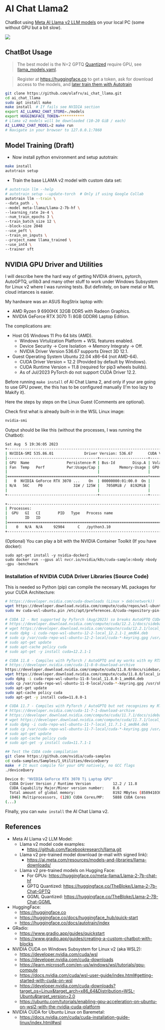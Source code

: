 # AI Chat Llama2

ChatBot using [Meta AI Llama v2 LLM models](https://ai.meta.com/llama/) 
on your local PC (some without GPU but a bit slow).

<a href="ai_chat_llama2.png"><img src="ai_chat_llama2.png"></a> 

## ChatBot Usage

> The best model is the N=2 GPTQ [Quantized](https://huggingface.co/docs/optimum/concept_guides/quantization) require GPU, see [llama_models.yaml](llama_models.yaml).

> Register at https://huggingface.co to get a token, ask for download access to the models, and [later train them with Autotrain](https://huggingface.co/docs/autotrain/index)

```bash
git clone https://github.com/olafrv/ai_chat_llama.git
cd ai_chat_llama
sudo apt install make
make install  # If fails see NVIDIA section
export AI_LLAMA2_CHAT_STORE=./models
export HUGGINGFACE_TOKEN=***********
# Llama v2 models will be downloaded (10-20 GiB / each)
AI_LLAMA2_CHAT_MODEL=2 make run   
# Navigate in your browser to 127.0.0.1:7860
```

## Model Training (Draft)

* Now install python environment and setup autotrain:
```bash
make install
autotrain setup
```

* Train the base LLAMA v2 model with custom data set:
```bash
# autotrain llm --help
# autotrain setup --update-torch  # Only if using Google Collab
autotrain llm --train \
--data_path . \
--model meta-llama/Llama-2-7b-hf \
--learning_rate 2e-4 \
--num_train_epochs 3 \
--train_batch_size 12 \ 
--block-size 2048
--use_peft \
--train_on_inputs \
--project_name llama_trained \
--use_int4 \
--trainer sft
```

## NVIDIA GPU Driver and Utilities

I will describe here the hard way of getting NVIDIA drivers,
pytorch, AutoGPTQ, urllib3 and many other stuff to work under
Windows Subsystem for Linux v2 where I was running tests.
But definitely, on bare metal or ML cloud intances is easier.

My hardware was an ASUS RogStrix laptop with:

* AMD Ryzen 9 6900HX 32GB DDR5 with Radeon Graphics.
* NVIDIA GeForce RTX 3070 Ti 8GB GDDR6 Laptop Edition. 

The complications are:

* Host OS Windows 11 Pro 64 bits (AMD).
  * Windows Virtulization Platform + WSL features enabled.
  * Device Security -> Core Isolation -> Memory Integraty -> Off.
  * NVIDIA Driver Version 536.67 supports Direct 3D 12.1.
* Guest Operating System Ubuntu 22.04 x86-64 (not AMD-64).
  * CUDA Driver Version = 12.2 (Provided by default by Windows).
  * CUDA Runtime Version = 11.8 (required for pip3 wheels builds).
  * As of Jul/2023 PyTorch do not support CUDA Driver 12.2.

Before running `make install` of AI Chat Llama 2, and only 
if your are going to use GPU power, the this has to be
configured manually (I'm too lazy to Makify it).

Here the steps by steps on the Linux Guest (Comments are optional).

Check first what is already built-in in the WSL Linux image:

```bash
nvidia-smi
```

Output should be like this (without the processes, I was running the Chatbot):
```bash
Sat Aug  5 19:36:05 2023       
+---------------------------------------------------------------------------------------+
| NVIDIA-SMI 535.86.01              Driver Version: 536.67       CUDA Version: 12.2     |
|-----------------------------------------+----------------------+----------------------+
| GPU  Name                 Persistence-M | Bus-Id        Disp.A | Volatile Uncorr. ECC |
| Fan  Temp   Perf          Pwr:Usage/Cap |         Memory-Usage | GPU-Util  Compute M. |
|                                         |                      |               MIG M. |
|=========================================+======================+======================|
|   0  NVIDIA GeForce RTX 3070 ...    On  | 00000000:01:00.0  On |                  N/A |
| N/A   56C    P0              31W / 125W |   7058MiB /  8192MiB |      5%      Default |
|                                         |                      |                  N/A |
+-----------------------------------------+----------------------+----------------------+
                                                                                         
+---------------------------------------------------------------------------------------+
| Processes:                                                                            |
|  GPU   GI   CI        PID   Type   Process name                            GPU Memory |
|        ID   ID                                                             Usage      |
|=======================================================================================|
|    0   N/A  N/A     92904      C   /python3.10                               N/A      |
+---------------------------------------------------------------------------------------+
```

(Optional) You can play a bit with the NVIDIA Container Toolkit (If you have docker):
```
sudo apt-get install -y nvidia-docker2
sudo docker run --gpus all nvcr.io/nvidia/k8s/cuda-sample:nbody nbody -gpu -benchmark
```

### Installation of NVIDIA CUDA Driver Libraries (Source Code)

This is needed so Python (pip) can compile the necesary ML packages for your CUDA Architecture:

```bash
# https://developer.nvidia.com/cuda-downloads (Linux > deb(network))
wget https://developer.download.nvidia.com/compute/cuda/repos/wsl-ubuntu/x86_64/cuda-wsl-ubuntu.pin
sudo mv cuda-wsl-ubuntu.pin /etc/apt/preferences.d/cuda-repository-pin-600
```

```bash
# CUDA 12 - Not supported by PyTorch (Aug/2023) so breaks AutoGPTQ CUDA extensions compilation.
# https://developer.download.nvidia.com/compute/cuda/12.2.1/docs/sidebar/md5sum.txt
# wget https://developer.download.nvidia.com/compute/cuda/12.2.1/local_installers/cuda-repo-wsl-ubuntu-12-2-local_12.2.1-1_amd64.deb
# sudo dpkg -i cuda-repo-wsl-ubuntu-12-2-local_12.2.1-1_amd64.deb
# sudo cp /var/cuda-repo-wsl-ubuntu-12-2-local/cuda-*-keyring.gpg /usr/share/keyrings/
# sudo apt-get update
# sudo apt-cache policy cuda
# sudo apt-get -y install cuda=12.2.1-1
```

```bash
# CUDA 11.8 - Compiles with PyTorch / AutoGPTQ and my works with my RTX 3070.
# https://developer.nvidia.com/cuda-11-8-0-download-archive
https://developer.download.nvidia.com/compute/cuda/11.8.0/docs/sidebar/md5sum.txt
wget https://developer.download.nvidia.com/compute/cuda/11.8.0/local_installers/cuda-repo-wsl-ubuntu-11-8-local_11.8.0-1_amd64.deb
sudo dpkg -i cuda-repo-wsl-ubuntu-11-8-local_11.8.0-1_amd64.deb
sudo cp /var/cuda-repo-wsl-ubuntu-11-8-local/cuda-*-keyring.gpg /usr/share/keyrings/
sudo apt-get update
sudo apt-cache policy cuda
sudo apt-get -y install cuda=11.8.0-1
```

```bash
# CUDA 11.7 - Compiles with PyTorch / AutoGPTQ but not recognizes my RTX 3070.
# https://developer.nvidia.com/cuda-11-7-1-download-archive
# https://developer.download.nvidia.com/compute/cuda/11.7.1/docs/sidebar/md5sum.txt
# wget https://developer.download.nvidia.com/compute/cuda/11.7.1/local_installers/cuda-repo-wsl-ubuntu-11-7-local_11.7.1-1_amd64.deb
# sudo dpkg -i cuda-repo-wsl-ubuntu-11-7-local_11.7.1-1_amd64.deb
# sudo cp /var/cuda-repo-wsl-ubuntu-11-7-local/cuda-*-keyring.gpg /usr/share/keyrings/
# sudo apt-get update
# sudo apt-cache policy cuda
# sudo apt-get -y install cuda=11.7.1-1
```

```bash
## Test the CUDA code compilation
git clone https://github.com/nvidia/cuda-samples
cd cuda-samples/Samples/1_Utilities/deviceQuery
make  # It must compile for your GPU natively, no GCC flags
./deviceQuery

Device 0: "NVIDIA GeForce RTX 3070 Ti Laptop GPU"
  CUDA Driver Version / Runtime Version          12.2 / 11.8
  CUDA Capability Major/Minor version number:    8.6
  Total amount of global memory:                 8192 MBytes (8589410304 bytes)
  (046) Multiprocessors, (128) CUDA Cores/MP:    5888 CUDA Cores
(...)
```

FInally, you can `make install` the AI Chat Llama v2.

## References

* Meta AI Llama v2 LLM Model:
  * Llama v2 model code examples: 
    * https://github.com/facebookresearch/llama.git
  * Llama v2 pre-trained model download (e-mail with signed link):
    * https://ai.meta.com/resources/models-and-libraries/llama-downloads/
  * Llama v2 pre-trained models on Hugging Face: 
    * For GPUs: https://huggingface.co/meta-llama/Llama-2-7b-chat-hf
    * GPTQ Quantized: https://huggingface.co/TheBloke/Llama-2-7b-Chat-GPTQ
    * GGML Quantized: https://huggingface.co/TheBloke/Llama-2-7B-Chat-GGML
* HuggingFace:
  * https://huggingface.co
  * https://huggingface.co/docs/huggingface_hub/quick-start
  * https://huggingface.co/docs/autotrain/index
* GRadio:
  * https://www.gradio.app/guides/quickstart
  * https://www.gradio.app/guides/creating-a-custom-chatbot-with-blocks
* NVIDIA CUDA on Windows Subsystem for Linux v2 (aka WSL2):
  * https://developer.nvidia.com/cuda/wsl
  * https://developer.nvidia.com/cuda-downloads
  * https://learn.microsoft.com/en-us/windows/wsl/tutorials/gpu-compute
  * https://docs.nvidia.com/cuda/wsl-user-guide/index.html#getting-started-with-cuda-on-wsl
  * https://developer.nvidia.com/cuda-downloads?target_os=Linux&target_arch=x86_64&Distribution=WSL-Ubuntu&target_version=2.0
  * https://ubuntu.com/tutorials/enabling-gpu-acceleration-on-ubuntu-on-wsl2-with-the-nvidia-cuda-platform
* NVIDIA CUDA for Ubuntu Linux on Baremetal:
  * https://docs.nvidia.com/cuda/cuda-installation-guide-linux/index.html#wsl
